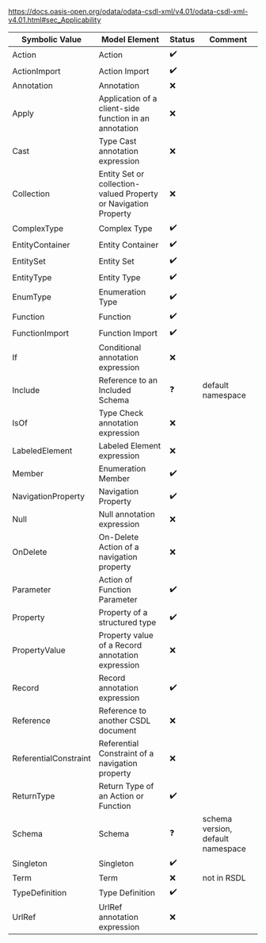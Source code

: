 https://docs.oasis-open.org/odata/odata-csdl-xml/v4.01/odata-csdl-xml-v4.01.html#sec_Applicability

| Symbolic Value        | Model Element                                                   | Status             | Comment                           |
| --------------------- | --------------------------------------------------------------- | ------------------ | --------------------------------- |
| Action                | Action                                                          | :heavy_check_mark: |                                   |
| ActionImport          | Action Import                                                   | :heavy_check_mark: |                                   |
| Annotation            | Annotation                                                      | :x:                |                                   |
| Apply                 | Application of a client-side function in an annotation          | :x:                |                                   |
| Cast                  | Type Cast annotation expression                                 | :x:                |                                   |
| Collection            | Entity Set or collection-valued Property or Navigation Property | :x:                |                                   |
| ComplexType           | Complex Type                                                    | :heavy_check_mark: |                                   |
| EntityContainer       | Entity Container                                                | :heavy_check_mark: |                                   |
| EntitySet             | Entity Set                                                      | :heavy_check_mark: |                                   |
| EntityType            | Entity Type                                                     | :heavy_check_mark: |                                   |
| EnumType              | Enumeration Type                                                | :heavy_check_mark: |                                   |
| Function              | Function                                                        | :heavy_check_mark: |                                   |
| FunctionImport        | Function Import                                                 | :heavy_check_mark: |                                   |
| If                    | Conditional annotation expression                               | :x:                |                                   |
| Include               | Reference to an Included Schema                                 | :question:         | default namespace                 |
| IsOf                  | Type Check annotation expression                                | :x:                |                                   |
| LabeledElement        | Labeled Element expression                                      | :x:                |                                   |
| Member                | Enumeration Member                                              | :heavy_check_mark: |                                   |
| NavigationProperty    | Navigation Property                                             | :heavy_check_mark: |                                   |
| Null                  | Null annotation expression                                      | :x:                |                                   |
| OnDelete              | On-Delete Action of a navigation property                       | :x:                |                                   |
| Parameter             | Action of Function Parameter                                    | :heavy_check_mark: |                                   |
| Property              | Property of a structured type                                   | :heavy_check_mark: |                                   |
| PropertyValue         | Property value of a Record annotation expression                | :x:                |                                   |
| Record                | Record annotation expression                                    | :heavy_check_mark: |                                   |
| Reference             | Reference to another CSDL document                              | :x:                |                                   |
| ReferentialConstraint | Referential Constraint of a navigation property                 | :x:                |                                   |
| ReturnType            | Return Type of an Action or Function                            | :heavy_check_mark: |                                   |
| Schema                | Schema                                                          | :question:         | schema version, default namespace |
| Singleton             | Singleton                                                       | :heavy_check_mark: |                                   |
| Term                  | Term                                                            | :x:                | not in RSDL                       |
| TypeDefinition        | Type Definition                                                 | :heavy_check_mark: |                                   |
| UrlRef                | UrlRef annotation expression                                    | :x:                |                                   |
